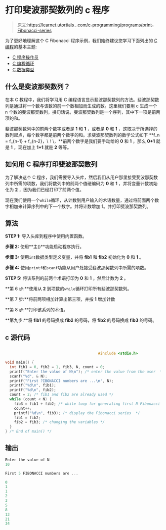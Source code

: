 # 打印斐波那契数列的 c 程序

> 原文:[https://learnet utortials . com/c-programming/programs/print-Fibonacci-series](https://learnetutorials.com/c-programming/programs/print-fibonacci-series)

为了更好地理解这个 C Fibonacci 程序示例，我们始终建议您学习下面列出的 [C 编程](../ "C programming")的基本主题:

*   [C 程序操作员](../../c-programming/operators "C program tokens")
*   [C 编程循环](../../c-programming/loops "C programming loops")
*   [C 数据类型](../../c-programming/data-types-modifiers "C data types")

## 什么是斐波那契数列？

在本 C 教程中，我们将学习用 C 编程语言显示斐波那契数列的方法。斐波那契数列是通过将一个数与该数的前一个数相加而生成的数。这里我们要用 c 生成一个 n 个数的斐波那契数列，换句话说，斐波那契数列是一个序列，其中下一项是前两项的和。

斐波那契数列中的前两个数字或者是 **1** 和 **1** ，或者是 **0** 和 **1** ，这取决于所选择的数列起点，每个数字都是前两个数字的和。求斐波那契数列的数学公式如下 **f_n = f_{n-1} + f_{n-2}，\！\，**前两个数字是我们要手动给的 **0** 和 **1** ，那么 **0+1** 就是 **1** ，现在加上 **1+1** 就是 **2** 等等。

## 如何用 C 程序打印斐波那契数列

为了解决这个 C 程序，我们需要导入头库，然后我们从用户那里接受斐波那契数列中所需的项数，我们将数列中的前两个值硬编码为 **0** 和 **1** ，并将变量计数初始化为 **2** ，因为我们已经打印了前两个值。

现在我们使用一个`while`循环，从计数到用户输入的术语数量，通过将前面两个数字相加来计算序列中的下一个数字。并将计数增加 1。并打印斐波那契数列。

## 算法

**STEP 1:** 导入头库到程序中使用内置函数。

**步骤 2:** 使用**主()**功能启动程序执行。

**步骤 3:** 使用`int`数据类型定义变量，并将 **fib1** 和 **fib2** 初始化为 **0** 和 **1** 。

**步骤 4:** 使用`printf`和`scanf`功能从用户处接受斐波那契数列中所需的项数。

**STEP 5:** 将该系列的前两个术语打印为 **0** 和 **1** ，然后计数为 **2** 。

**第 6 步:**使用从 **2** 到项数的`while`循环打印所有斐波那契数列。

**第 7 步:**将前两项相加计算出第三项，并按 **1** 增加计数

**第 8 步:**打印该系列的术语。

**第九步:**将 **fib1** 的号码换成 **fib2** 的号码，将 **fib2** 的号码换成 **fib3** 的号码。

## c 源代码

```c

                                          #include <stdio.h>

void main() {
  int fib1 = 0, fib2 = 1, fib3, N, count = 0;
  printf("Enter the value of N\n"); /* enter the value from the user  */
  scanf("%d", & N);
  printf("First ?IBONACCI numbers are ...\n", N);
  printf("%d\n", fib1);
  printf("%d\n", fib2);
  count = 2; /* fib1 and fib2 are already used */
  while (count < N) {
    fib3 = fib1 + fib2; /* while loop for generating first N Fibonacci numbers  */
    count++;
    printf("%d\n", fib3); /* display the Fibonacci series  */
    fib1 = fib2;
    fib2 = fib3; /* changing the variables */
  }
} /* End of main() */

```

## 输出

```c
Enter the value of N
10

First 5 FIBONACCI numbers are ...

0
1
1
2
3
5
8
13
21
34
```